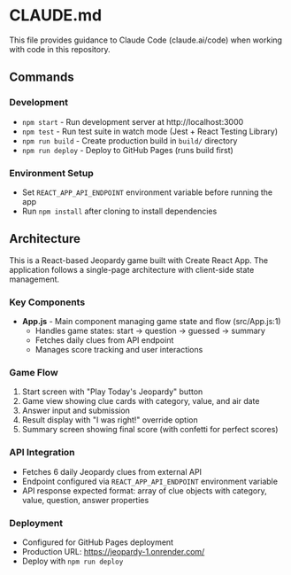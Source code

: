 # CLAUDE.md

This file provides guidance to Claude Code (claude.ai/code) when working with code in this repository.

## Commands

### Development
- `npm start` - Run development server at http://localhost:3000
- `npm test` - Run test suite in watch mode (Jest + React Testing Library)
- `npm run build` - Create production build in `build/` directory
- `npm run deploy` - Deploy to GitHub Pages (runs build first)

### Environment Setup
- Set `REACT_APP_API_ENDPOINT` environment variable before running the app
- Run `npm install` after cloning to install dependencies

## Architecture

This is a React-based Jeopardy game built with Create React App. The application follows a single-page architecture with client-side state management.

### Key Components
- **App.js** - Main component managing game state and flow (src/App.js:1)
  - Handles game states: start → question → guessed → summary
  - Fetches daily clues from API endpoint
  - Manages score tracking and user interactions

### Game Flow
1. Start screen with "Play Today's Jeopardy" button
2. Game view showing clue cards with category, value, and air date
3. Answer input and submission
4. Result display with "I was right!" override option
5. Summary screen showing final score (with confetti for perfect scores)

### API Integration
- Fetches 6 daily Jeopardy clues from external API
- Endpoint configured via `REACT_APP_API_ENDPOINT` environment variable
- API response expected format: array of clue objects with category, value, question, answer properties

### Deployment
- Configured for GitHub Pages deployment
- Production URL: https://jeopardy-1.onrender.com/
- Deploy with `npm run deploy`